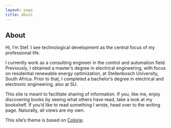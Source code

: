 ```yaml
---
layout: page
title: About
---
```


## About

Hi, I’m Stef. I see technological development as the central focus of my 
professional life.

I currently work as a consulting engineer in the control and 
automation field. 
Previously, I obtained a master’s degree in electrical engineering, with focus 
on residential renewable energy optimization, at Stellenbosch University, 
South Africa. 
Prior to that, I completed a bachelor’s degree in electrical and electronic 
engineering, also at SU.

This site is meant to facilitate sharing of information. 
If you, like me, enjoy discovering books by seeing what others have read, take 
a look at my bookshelf. 
If you’d like to read something I wrote, head over to the writing page. 
Naturally, all views are my own.

This site’s theme is based on [Colorie](https://github.com/ronv/colorie).